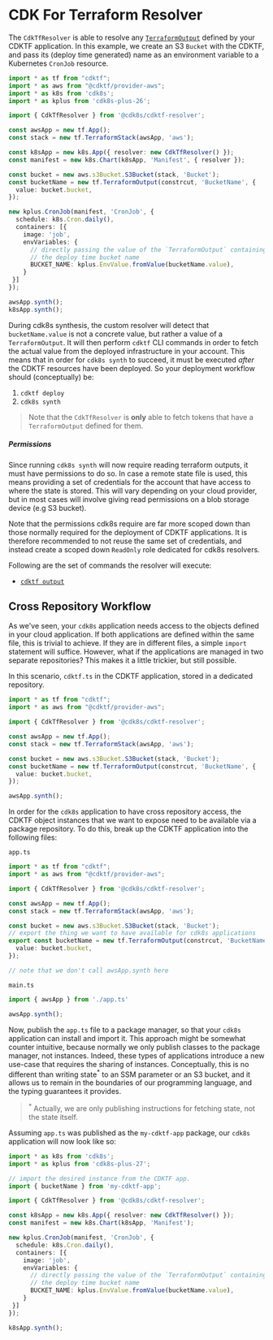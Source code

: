 # CDK For Terraform Resolver

The `CdkTfResolver` is able to resolve any [`TerraformOutput`](https://developer.hashicorp.com/terraform/cdktf/concepts/variables-and-outputs#output-values) 
defined by your CDKTF application. In this example, we create an S3 `Bucket` with the CDKTF, and pass its (deploy time generated) 
name as an environment variable to a Kubernetes `CronJob` resource.

```ts
import * as tf from "cdktf";
import * as aws from "@cdktf/provider-aws";
import * as k8s from 'cdk8s';
import * as kplus from 'cdk8s-plus-26';

import { CdkTfResolver } from '@cdk8s/cdktf-resolver';

const awsApp = new tf.App();
const stack = new tf.TerraformStack(awsApp, 'aws');

const k8sApp = new k8s.App({ resolver: new CdkTfResolver() });
const manifest = new k8s.Chart(k8sApp, 'Manifest', { resolver });

const bucket = new aws.s3Bucket.S3Bucket(stack, 'Bucket');
const bucketName = new tf.TerraformOutput(constrcut, 'BucketName', {
  value: bucket.bucket,
});

new kplus.CronJob(manifest, 'CronJob', {
  schedule: k8s.Cron.daily(),
  containers: [{
    image: 'job',
    envVariables: {
      // directly passing the value of the `TerraformOutput` containing 
      // the deploy time bucket name
      BUCKET_NAME: kplus.EnvValue.fromValue(bucketName.value),
    }
 }]
});

awsApp.synth();
k8sApp.synth();
```

During cdk8s synthesis, the custom resolver will detect that `bucketName.value` is not a concrete value, 
but rather a value of a `TerraformOutput`. It will then perform `cdktf` CLI commands in order to fetch the 
actual value from the deployed infrastructure in your account. This means that in order 
for `cdk8s synth` to succeed, it must be executed *after* the CDKTF resources 
have been deployed. So your deployment workflow should (conceptually) be:

1. `cdktf deploy`
2. `cdk8s synth`

> Note that the `CdkTfResolver` is **only** able to fetch tokens that have a `TerraformOutput` defined for them.

##### Permissions

Since running `cdk8s synth` will now require reading terraform outputs, it must have permissions to do so.
In case a remote state file is used, this means providing a set of credentials for the account that have access
to where the state is stored. This will vary depending on your cloud provider, but in most cases will involve giving 
read permissions on a blob storage device (e.g S3 bucket).

Note that the permissions cdk8s require are far more scoped down than those normally required for the 
deployment of CDKTF applications. It is therefore recommended to not reuse the same set of credentials, 
and instead create a scoped down `ReadOnly` role dedicated for cdk8s resolvers.

Following are the set of commands the resolver will execute:

- [`cdktf output`](https://developer.hashicorp.com/terraform/cdktf/cli-reference/commands#output)

## Cross Repository Workflow

As we've seen, your `cdk8s` application needs access to the objects defined in your cloud application. If both applications
are defined within the same file, this is trivial to achieve. If they are in different files, a simple `import` statement will suffice.
However, what if the applications are managed in two separate repositories? This makes it a little trickier, but still possible. 

In this scenario, `cdktf.ts` in the CDKTF application, stored in a dedicated repository.

```ts
import * as tf from "cdktf";
import * as aws from "@cdktf/provider-aws";

import { CdkTfResolver } from '@cdk8s/cdktf-resolver';

const awsApp = new tf.App();
const stack = new tf.TerraformStack(awsApp, 'aws');

const bucket = new aws.s3Bucket.S3Bucket(stack, 'Bucket');
const bucketName = new tf.TerraformOutput(constrcut, 'BucketName', {
  value: bucket.bucket,
});

awsApp.synth();
```

In order for the `cdk8s` application to have cross repository access, the CDKTF object instances 
that we want to expose need to be available via a package repository. To do this, break up the 
CDKTF application into the following files:

`app.ts`

```ts
import * as tf from "cdktf";
import * as aws from "@cdktf/provider-aws";

import { CdkTfResolver } from '@cdk8s/cdktf-resolver';

const awsApp = new tf.App();
const stack = new tf.TerraformStack(awsApp, 'aws');

const bucket = new aws.s3Bucket.S3Bucket(stack, 'Bucket');
// export the thing we want to have available for cdk8s applications
export const bucketName = new tf.TerraformOutput(constrcut, 'BucketName', {
  value: bucket.bucket,
});

// note that we don't call awsApp.synth here
```

`main.ts`

```ts
import { awsApp } from './app.ts'

awsApp.synth();
```

Now, publish the `app.ts` file to a package manager, so that your `cdk8s` application can install and import it. 
This approach might be somewhat counter intuitive, because normally we only publish classes to the package manager, 
not instances. Indeed, these types of applications introduce a new use-case that requires the sharing of instances.
Conceptually, this is no different than writing state<sup>*</sup> to an SSM parameter or an S3 bucket, and it allows us to remain 
in the boundaries of our programming language, and the typing guarantees it provides.

> <sup>*</sup> Actually, we are only publishing instructions for fetching state, not the state itself.

Assuming `app.ts` was published as the `my-cdktf-app` package, our `cdk8s` application will now look like so:

```ts
import * as k8s from 'cdk8s';
import * as kplus from 'cdk8s-plus-27';

// import the desired instance from the CDKTF app.
import { bucketName } from 'my-cdktf-app';

import { CdkTfResolver } from '@cdk8s/cdktf-resolver';

const k8sApp = new k8s.App({ resolver: new CdkTfResolver() });
const manifest = new k8s.Chart(k8sApp, 'Manifest');

new kplus.CronJob(manifest, 'CronJob', {
  schedule: k8s.Cron.daily(),
  containers: [{
    image: 'job',
    envVariables: {
      // directly passing the value of the `TerraformOutput` containing 
      // the deploy time bucket name
      BUCKET_NAME: kplus.EnvValue.fromValue(bucketName.value),
    }
 }]
});

k8sApp.synth();
```